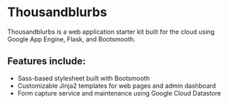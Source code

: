 # Thousandblurbs
Thousandblurbs is a web application starter kit built for the cloud using Google App Engine, Flask, and Bootsmooth.

## Features include:

* Sass-based stylesheet built with Bootsmooth
* Customizable Jinja2 templates for web pages and admin dashboard
* Form capture service and maintenance using Google Cloud Datastore